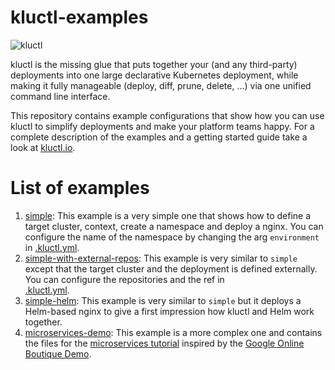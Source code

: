 # kluctl-examples

![kluctl](https://github.com/kluctl/kluctl/blob/80a09dfc6c06c5fc7002d088e213664f4e047b09/logo/kluctl.png)

kluctl is the missing glue that puts together your (and any third-party) deployments into one large declarative
Kubernetes deployment, while making it fully manageable (deploy, diff, prune, delete, ...) via one unified command
line interface.

This repository contains example configurations that show how you can use kluctl to simplify deployments and make your
platform teams happy. For a complete description of the examples and a getting started guide take a look at 
[kluctl.io](https://kluctl.io).

# List of examples
1. [simple](simple): This example is a very simple one that shows how to define a target cluster, context, create a
namespace and deploy a nginx. You can configure the name of the namespace by changing the arg `environment` in 
[.kluctl.yml](simple/.kluctl.yml).
2. [simple-with-external-repos](simple-with-external-repos): This example is very similar to `simple` except that the 
target cluster and the deployment is defined externally. You can configure the repositories and the ref in  
[.kluctl.yml](simple-with-external-repos/.kluctl.yml).
3. [simple-helm](simple-helm/.kluctl.yml): This example is very similar to `simple` but it deploys a Helm-based nginx to
give a first impression how kluctl and Helm work together.
4. [microservices-demo](microservices-demo): This example is a more complex one and contains the files for the 
[microservices tutorial](https://kluctl.io/guides/tutorials/microservices-demo) inspired by the
[Google Online Boutique Demo](https://github.com/GoogleCloudPlatform/microservices-demo).